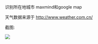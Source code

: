 识别所在地城市 maxmind和google map

天气数据来源于 http://www.weather.com.cn/

截图:

<img src='http://chinaweather-chrome.googlecode.com/files/screenshot-0.5.png' />
